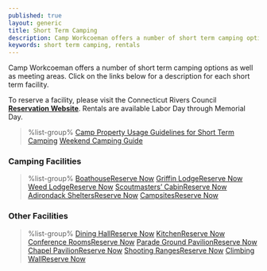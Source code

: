 ```yaml
---
published: true
layout: generic
title: Short Term Camping
description: Camp Workcoeman offers a number of short term camping options as well as meeting areas. View a description for each short term facility.
keywords: short term camping, rentals
---
```


Camp Workcoeman offers a number of short term camping options as well as
meeting areas. Click on the links below for a description for each short term
facility.

<div class="alert alert-info"><p>To reserve a facility, please visit the Connecticut Rivers Council <strong><a href="https://campreservation.com/066/Camps/636">Reservation Website</a></strong>. Rentals are available Labor Day through Memorial Day.</p></div>

> %list-group%
> <a href="{{ site.url }}/pdf/2018/facility-usage-policy.pdf" class="list-group-item">Camp Property Usage Guidelines for Short Term Camping</a>
> <a href="{{ site.url }}/pdf/2014/weekendcamping.pdf" class="list-group-item">Weekend Camping Guide</a>

### Camping Facilities

> %list-group%
> <span class="list-group-item modified-list-group-item"><a href="boathouse/" class="list-group-item modified-list-group-item-2">Boathouse</a><a href="https://campreservation.com/066/Camps/636" class="btn btn-primary btn-xs pull-right modified-button">Reserve Now</a></span>
> <span class="list-group-item modified-list-group-item"><a href="griffin-lodge/" class="list-group-item modified-list-group-item-2">Griffin Lodge</a><a href="https://campreservation.com/066/Camps/636" class="btn btn-primary btn-xs pull-right modified-button">Reserve Now</a></span>
> <span class="list-group-item modified-list-group-item"><a href="weed-lodge/" class="list-group-item modified-list-group-item-2">Weed Lodge</a><a href="https://campreservation.com/066/Camps/636" class="btn btn-primary btn-xs pull-right modified-button">Reserve Now</a></span>
> <span class="list-group-item modified-list-group-item"><a href="scoutmasters-cabin/" class="list-group-item modified-list-group-item-2">Scoutmasters&rsquo; Cabin</a><a href="https://campreservation.com/066/Camps/636" class="btn btn-primary btn-xs pull-right modified-button">Reserve Now</a></span>
> <span class="list-group-item modified-list-group-item"><a href="adirondack-shelters/" class="list-group-item modified-list-group-item-2">Adirondack Shelters</a><a href="https://campreservation.com/066/Camps/636" class="btn btn-primary btn-xs pull-right modified-button">Reserve Now</a></span>
> <span class="list-group-item modified-list-group-item"><a href="campsites/" class="list-group-item modified-list-group-item-2">Campsites</a><a href="https://campreservation.com/066/Camps/636" class="btn btn-primary btn-xs pull-right modified-button">Reserve Now</a></span>

### Other Facilities

> %list-group%
> <span class="list-group-item modified-list-group-item"><a href="dining-hall/" class="list-group-item modified-list-group-item-2">Dining Hall</a><a href="https://campreservation.com/066/Camps/636" class="btn btn-primary btn-xs pull-right modified-button">Reserve Now</a></span>
> <span class="list-group-item modified-list-group-item"><a href="kitchen/" class="list-group-item modified-list-group-item-2">Kitchen</a><a href="https://campreservation.com/066/Camps/636" class="btn btn-primary btn-xs pull-right modified-button">Reserve Now</a></span>
> <span class="list-group-item modified-list-group-item"><a href="conference-rooms/" class="list-group-item modified-list-group-item-2">Conference Rooms</a><a href="https://campreservation.com/066/Camps/636" class="btn btn-primary btn-xs pull-right modified-button">Reserve Now</a></span>
> <span class="list-group-item modified-list-group-item"><a href="parade-ground-pavilion/" class="list-group-item modified-list-group-item-2">Parade Ground Pavilion</a><a href="https://campreservation.com/066/Camps/636" class="btn btn-primary btn-xs pull-right modified-button">Reserve Now</a></span>
> <span class="list-group-item modified-list-group-item"><a href="chapel/" class="list-group-item modified-list-group-item-2">Chapel Pavilion</a><a href="https://campreservation.com/066/Camps/636" class="btn btn-primary btn-xs pull-right modified-button">Reserve Now</a></span>
> <span class="list-group-item modified-list-group-item"><a href="shooting-ranges/" class="list-group-item modified-list-group-item-2">Shooting Ranges</a><a href="https://campreservation.com/066/Camps/636" class="btn btn-primary btn-xs pull-right modified-button">Reserve Now</a></span>
> <span class="list-group-item modified-list-group-item"><a href="{{ site.url }}/pdf/2017/climbing-flier.pdf" class="list-group-item modified-list-group-item-2">Climbing Wall</a><a href="https://campreservation.com/066/Camps/636" class="btn btn-primary btn-xs pull-right modified-button">Reserve Now</a></span>
